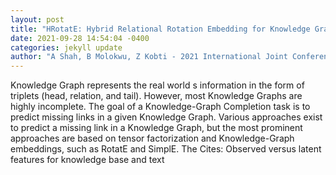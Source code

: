 ```yaml
--- 
layout: post 
title: "HRotatE: Hybrid Relational Rotation Embedding for Knowledge Graph" 
date: 2021-09-28 14:54:04 -0400 
categories: jekyll update 
author: "A Shah, B Molokwu, Z Kobti - 2021 International Joint Conference on Neural , 2021" 
--- 
```

Knowledge Graph represents the real world s information in the form of triplets (head, relation, and tail). However, most Knowledge Graphs are highly incomplete. The goal of a Knowledge-Graph Completion task is to predict missing links in a given Knowledge Graph. Various approaches exist to predict a missing link in a Knowledge Graph, but the most prominent approaches are based on tensor factorization and Knowledge-Graph embeddings, such as RotatE and SimplE. The Cites: Observed versus latent features for knowledge base and text